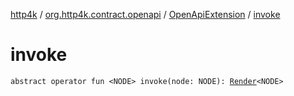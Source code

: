 [http4k](../../index.md) / [org.http4k.contract.openapi](../index.md) / [OpenApiExtension](index.md) / [invoke](./invoke.md)

# invoke

`abstract operator fun <NODE> invoke(node: NODE): `[`Render`](../-render.md)`<NODE>`